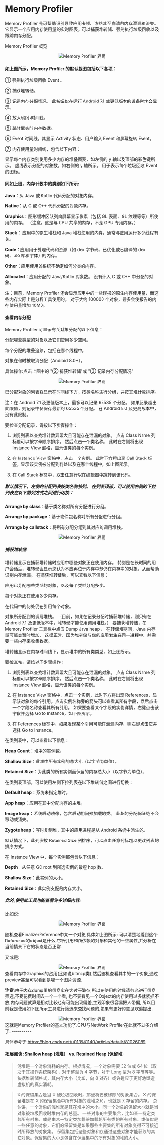 # Memory Profiler

 Memory Profiler 是可帮助识别导致应用卡顿、冻结甚至崩溃的内存泄漏和流失。 它显示一个应用内存使用量的实时图表，可以捕获堆转储、强制执行垃圾回收以及跟踪内存分配。

Memory Profiler 概览

<div align="center">
<img src="./pic about Memory Profiler/memory_ui.png"  alt="Memory Profiler 界面" />
 </div>

#### 如上图所示，Memory Profiler 的默认视图包括以下各项：

① 强制执行垃圾回收 Event 。

② 捕获堆转储。

③ 记录内存分配情况。 此按钮仅在运行 Android 7.1 或更低版本的设备时才会显示。

④ 放大/缩小时间线。

⑤ 跳转至实时内存数据。

⑥ Event 时间线，其显示 Activity 状态、用户输入 Event 和屏幕旋转 Event。

⑦ 内存使用量时间线，包含以下内容：

显示每个内存类别使用多少内存的堆叠图表，如左侧的 y 轴以及顶部的彩色键所示。
虚线表示分配的对象数，如右侧的 y 轴所示。
用于表示每个垃圾回收 Event 的图标。

#### 同如上图，内存计数中的类别如下所示:

**Java**：从 Java 或 Kotlin 代码分配的对象内存。

**Native**：从 C 或 C++ 代码分配的对象内存。

**Graphics**：图形缓冲区队列向屏幕显示像素（包括 GL 表面、GL 纹理等等）所使用的内存。 （注意，这是与 CPU 共享的内存，不是 GPU 专用内存。）

**Stack**： 应用中的原生堆栈和 Java 堆栈使用的内存，通常与应用运行多少线程有关。

**Code**：应用用于处理代码和资源（如 dex 字节码、已优化或已编译的 dex 码、.so 库和字体）的内存。

**Other**：应用使用的系统不确定如何分类的内存。

**Allocated**：应用分配的 Java/Kotlin 对象数。 没有计入 C 或 C++ 中分配的对象。

注：目前，Memory Profiler 还会显示应用中的一些误报的原生内存使用量，而这些内存实际上是分析工具使用的。 对于大约 100000 个对象，最多会使报告的内存使用量增加 10MB。


#### 查看内存分配

Memory Profiler 可显示有关对象分配的以下信息：

分配哪些类型的对象以及它们使用多少空间。

每个分配的堆叠追踪，包括在哪个线程中。

对象在何时被取消分配（Android 8.0+）。

具体操作:点击上图中的 "② 捕获堆转储"或 "③ 记录内存分配情况"

<div align="center">
<img src="./pic about Memory Profiler/memory_record.png"  alt="Memory Profiler 界面" />
 </div>

已分配对象的列表将显示在时间线下方，按类名称进行分组，并按其堆计数排序。

注：在 Android 7.1 及更低版本上，最多可以记录 65535 个分配。 如果记录超出此限值，则记录中仅保存最新的 65535 个分配。 在 Android 8.0 及更高版本中，没有此限制。

要检查分配记录，请按以下步骤操作：

1. 浏览列表以查找堆计数异常大且可能存在泄漏的对象。 点击 Class Name 列标题可以按字母顺序排序。 然后点击一个类名称。 此时在右侧将出现 Instance View 窗格，显示该类的每个实例。

2. 在 Instance View 窗格中，点击一个实例。 此时下方将出现 Call Stack 标签，显示该实例被分配到何处以及在哪个线程中，如上图所示。

3. 在 Call Stack 标签中，双击任意行以在编辑器中跳转到该代码。

##### 默认情况下，左侧的分配列表按类名称排列。 在列表顶部，可以使用右侧的下拉列表在以下排列方式之间进行切换：

**Arrange by class**：基于类名称对所有分配进行分组。

**Arrange by package**：基于软件包名称对所有分配进行分组。

**Arrange by callstack**：将所有分配分组到其对应的调用堆栈。

<div align="center">
<img src="./pic about Memory Profiler/memory_dump.png"  alt="Memory Profiler 界面" />
 </div>

##### 捕获堆转储

堆转储显示在捕获堆转储时应用中哪些对象正在使用内存。 特别是在长时间的用户会话后，堆转储会显示您认为不应再位于内存中却仍在内存中的对象，从而帮助识别内存泄漏。 在捕获堆转储后，可以查看以下信息：

应用已分配哪些类型的对象，以及每个类型分配多少。

每个对象正在使用多少内存。

在代码中的何处仍在引用每个对象。

对象所分配到的调用堆栈。 （目前，如果在记录分配时捕获堆转储，则只有在 Android 7.1 及更低版本中，堆转储才能使用调用堆栈。）
要捕获堆转储，在 Memory Profiler 工具栏中点击 Dump Java heap 。 在转储堆期间，Java 内存量可能会暂时增加， 这很正常，因为堆转储与您的应用发生在同一进程中，并需要一些内存来收集数据。

堆转储显示在内存时间线下，显示堆中的所有类类型，如上图所示。


要检查堆，请按以下步骤操作：

1. 浏览列表以查找堆计数异常大且可能存在泄漏的对象。 点击 Class Name 列标题可以按字母顺序排序。 然后点击一个类名称。 此时在右侧将出现 Instance View 窗格，显示该类的每个实例。

2. 在 Instance View 窗格中，点击一个实例，此时下方将出现 References，显示该对象的每个引用。点击实例名称旁的箭头可以查看其所有字段，然后点击一个字段名称查看其所有引用。 如果要查看某个字段的实例详情，右键点击该字段并选择 Go to Instance，如下图所示。

3. 在 References 标签中，如果发现某个引用可能在泄漏内存，则右键点击它并选择 Go to Instance。

在类列表中，可以查看以下信息：

**Heap Count**：堆中的实例数。

**Shallow Size**：此堆中所有实例的总大小（以字节为单位）。

**Retained Size**：为此类的所有实例而保留的内存总大小（以字节为单位）。

在类列表顶部，可以使用左侧下拉列表在以下堆转储之间进行切换：

**Default heap**：系统未指定堆时。

**App heap**：应用在其中分配内存的主堆。

**Image heap**：系统启动映像，包含启动期间预加载的类。 此处的分配保证绝不会移动或消失。

**Zygote heap**：写时复制堆，其中的应用进程是从 Android 系统中派生的。

默认情况下，此列表按 Retained Size 列排序，可以点击任意列标题以更改列表的排序方式。

在 Instance View 中，每个实例都包含以下信息：

**Depth**：从任意 GC root 到所选实例的最短 hop 数。

**Shallow Size**：此实例的大小。

**Retained Size**：此实例支配的内存大小。

##### 此外,使用此工具也能查看许多详细内容:

比如说:

<div align="center">
<img src="./pic about Memory Profiler/check_finalizerReference.png"  alt="Memory Profiler 界面" />
 </div>

随机查看FinalizerReference中某一个对象,具体如上图所示:
可以清楚地看到这个Reference的object是什么,它所引用和所依赖的对象和其他的一些属性,并分析在当前情景下它的状态是否正常.

又或是:

<div align="center">
<img src="./pic about Memory Profiler/memory_bitmap_pre.png"  alt="Memory Profiler 界面" />
 </div>
查看内存中Graphics的占用(比如说bitmap类),然后随机查看其中的一个对象,通过preview甚至可以看到是哪一个图片资源.

**注意**:由于内存dump里的信息实在太过于繁杂,所以在使用的时候请务必进行信息筛选,不要花费时间去一个一个看,
也不要看见一个Object的内存使用过多就紧抓不放,内存问题就算是相对比较也有可能出现偏差,主观印象很容易把人带偏,
所以目前我是使用如下图所示工具进行筛选来查找问题的,如果有更好的意见欢迎提出.
<div align="center">
<img src="./pic about Memory Profiler/finder.png"  alt="Memory Profiler 界面" />
 </div>
这就是Memory Profiler的基本功能了.CPU与NetWork Profiler在此就不过多介绍了.
----------

具体参考于:https://blog.csdn.net/u013541140/article/details/81026089


#### 拓展阅读 :Shallow heap (浅堆） vs. Retained Heap (保留堆）
>浅堆是一个对象消耗的内存。根据情况，一个对象需要 32 位或 64 位（取决于其操作系统架构），对于整型为 4 字节，对于 Long 型为 8 字节等等。依据堆转储格式，其内存大小（比如，向 8 对齐）或许适应于更好地塑造虚拟机的真实消耗。

>X 的保留集合是当 X 被垃圾回收时，那些将要被移除的对象集合。 
X 的保留堆是在 X 的保留集合中所有对象的浅堆之和，也就是 X 存留的内存。
总体讲，一个对象的浅堆就是其在堆中的大小。同一个对象的保留大小就是当对象被垃圾回收时堆内存的总量。
一些对象的主要集合，比如某一特定类的所有对象、或是由某一特定类加载器加载的所有类的所有对象、或仅仅是一些任意的对象，它们的保留集是如果那些主要集的所有对象变得不可接近时所释放的对象集。
保留集包括这些对象和仅通过这些对象才能获取的其它对象。保留集的大小是包含在保留集中的所有对象的堆的大小。
